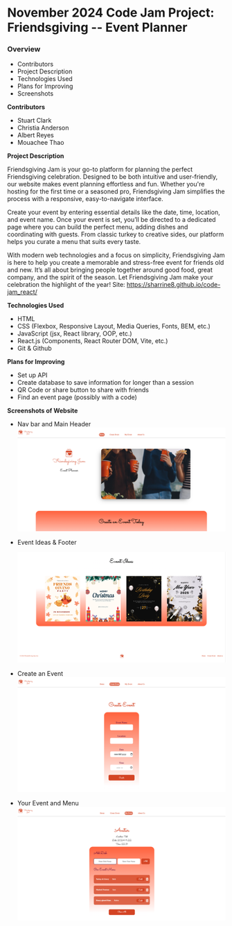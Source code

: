 # November 2024 Code Jam Project: Friendsgiving -- Event Planner

### Overview

- Contributors
- Project Description
- Technologies Used
- Plans for Improving
- Screenshots

**Contributors**

- Stuart Clark
- Christia Anderson
- Albert Reyes
- Mouachee Thao

**Project Description**

Friendsgiving Jam is your go-to platform for planning the perfect Friendsgiving celebration. Designed to be both intuitive and user-friendly, our website makes event planning effortless and fun. Whether you're hosting for the first time or a seasoned pro, Friendsgiving Jam simplifies the process with a responsive, easy-to-navigate interface.

Create your event by entering essential details like the date, time, location, and event name. Once your event is set, you’ll be directed to a dedicated page where you can build the perfect menu, adding dishes and coordinating with guests. From classic turkey to creative sides, our platform helps you curate a menu that suits every taste.

With modern web technologies and a focus on simplicity, Friendsgiving Jam is here to help you create a memorable and stress-free event for friends old and new. It’s all about bringing people together around good food, great company, and the spirit of the season. Let Friendsgiving Jam make your celebration the highlight of the year!
Site: https://sharrine8.github.io/code-jam_react/

**Technologies Used**

- HTML
- CSS (Flexbox, Responsive Layout, Media Queries, Fonts, BEM, etc.)
- JavaScript (jsx, React library, OOP, etc.)
- React.js (Components, React Router DOM, Vite, etc.)
- Git & Github

**Plans for Improving**

- Set up API
- Create database to save information for longer than a session
- QR Code or share button to share with friends
- Find an event page (possibly with a code)

**Screenshots of Website**

- Nav bar and Main Header![Picture of page](https://github.com/Sharrine8/code-jam_react/blob/main/src/assets/README/nar-header.png)

- Event Ideas & Footer

  ![Picture of page](https://github.com/Sharrine8/code-jam_react/blob/main/src/assets/README/event-ideas-footer.png)

- Create an Event![Picture of page](https://github.com/Sharrine8/code-jam_react/blob/main/src/assets/README/create-event.png)

- Your Event and Menu![Picture of page](https://github.com/Sharrine8/code-jam_react/blob/main/src/assets/README/my-event.png)
